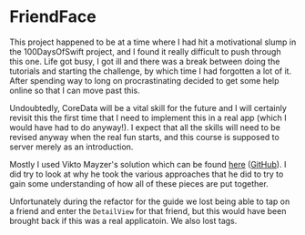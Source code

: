 # FriendFace

This project happened to be at a time where I had hit a motivational slump in the 100DaysOfSwift project, 
and I found it really difficult to push through this one. Life got busy, I got ill and there was a break between doing
the tutorials and starting the challenge, by which time I had forgotten a lot of it. After spending way to long on 
procrastinating decided to get some help online so that I can move past this.  

Undoubtedly, CoreData will be a vital skill for the future and I will certainly revisit this the first 
time that I need to implement this in a real app (which I would have had to do anyway!). I expect that all the skills
will need to be revised anyway when the real fun starts, and this course is supposed to server merely as an introduction.

Mostly I used Vikto Mayzer's solution which can be found 
[here](https://medium.com/@viktormauzer/solving-friendface-100daysofswiftui-challenge-day-60-61-754309014448) 
([GitHub](https://github.com/viktormauzer/FriendFaceChallenge)). I did try to look at why he took the various approaches 
that he did to try to gain some understanding of how all of these pieces are put together.

Unfortunately during the refactor for the guide we lost being able to tap on a friend and enter the `DetailView` for that
friend, but this would have been brought back if this was a real applicatoin. We also lost tags.
